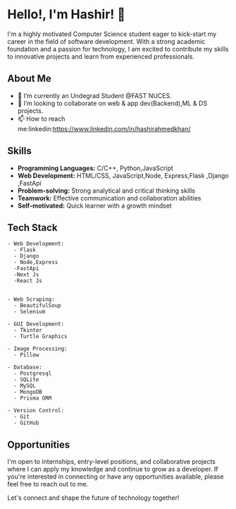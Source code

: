 # Hello!, I'm Hashir! 👋

I'm a highly motivated Computer Science student eager to kick-start my career in the field of software development. With a strong academic foundation and a passion for technology, I am excited to contribute my skills to innovative projects and learn from experienced professionals.


## About Me

- 🔭 I’m currently an Undegrad Student @FAST NUCES.
- 👯 I’m looking to collaborate on web & app dev(Backend),ML & DS projects.
- 📫 How to reach me:linkedin:https://www.linkedin.com/in/hashirahmedkhan/

## Skills

- **Programming Languages:** C/C++, Python,JavaScript
- **Web Development:** HTML/CSS, JavaScript,Node, Express,Flask ,Django ,FastApi
- **Problem-solving:** Strong analytical and critical thinking skills
- **Teamwork:** Effective communication and collaboration abilities
- **Self-motivated:** Quick learner with a growth mindset

## Tech Stack

```
- Web Development:
  - Flask
  - Django
  - Node,Express
  -FastApi
  -Next Js
  -React Js
  

- Web Scraping:
  - BeautifulSoup
  - Selenium

- GUI Development:
  - Tkinter
  - Turtle Graphics

- Image Processing:
  - Pillow

- Database:
  - Postgresql
  - SQLite
  - MySQL
  - MongoDB
  - Prisma ORM

- Version Control:
  - Git
  - GitHub
```

## Opportunities

I'm open to internships, entry-level positions, and collaborative projects where I can apply my knowledge and continue to grow as a developer. If you're interested in connecting or have any opportunities available, please feel free to reach out to me.

Let's connect and shape the future of technology together!
